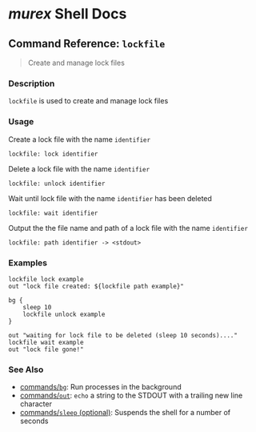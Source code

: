 # _murex_ Shell Docs

## Command Reference: `lockfile`

> Create and manage lock files

### Description

`lockfile` is used to create and manage lock files

### Usage

Create a lock file with the name `identifier`

    lockfile: lock identifier
    
Delete a lock file with the name `identifier`

    lockfile: unlock identifier
    
Wait until lock file with the name `identifier` has been deleted

    lockfile: wait identifier
    
Output the the file name and path of a lock file with the name `identifier`

    lockfile: path identifier -> <stdout>

### Examples

    lockfile lock example
    out "lock file created: ${lockfile path example}"
    
    bg {
        sleep 10
        lockfile unlock example
    }
    
    out "waiting for lock file to be deleted (sleep 10 seconds)...."
    lockfile wait example
    out "lock file gone!"

### See Also

* [commands/`bg`](../commands/bg.md):
  Run processes in the background
* [commands/`out`](../commands/out.md):
  `echo` a string to the STDOUT with a trailing new line character
* [commands/`sleep` (optional)](../commands/sleep.md):
  Suspends the shell for a number of seconds